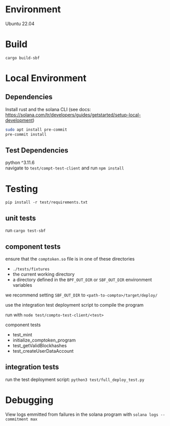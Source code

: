 # Environment

Ubuntu 22.04  

# Build

`cargo build-sbf`  

# Local Environment

## Dependencies

Install rust and the solana CLI (see docs: https://solana.com/tr/developers/guides/getstarted/setup-local-development)  

```bash
sudo apt install pre-commit
pre-commit install
```

## Test Dependencies

python ^3.11.6  
navigate to `test/compt-test-client` and run `npm install`  

# Testing

`pip install -r test/requirements.txt`  

## unit tests

run `cargo test-sbf`  

## component tests

ensure that the `comptoken.so` file is in one of these directories  
 - `./tests/fixtures`  
 - the current working directory  
 - a directory defined in the `BPF_OUT_DIR` or `SBF_OUT_DIR` environment variables  

we recommend setting `SBF_OUT_DIR` to `<path-to-compto>/target/deploy/`  

use the integration test deployment script to compile the program  
<!--compile the program with `cargo build-sbf --features testmode`  -->

run with `node test/compto-test-client/<test>`  

component tests  
 - test_mint
 - initialize_comptoken_program
 - test_getValidBlockhashes
 - test_createUserDataAccount

## integration tests

run the test deployment script: `python3 test/full_deploy_test.py`  

# Debugging

View logs emmitted from failures in the solana program with `solana logs --commitment max`  
